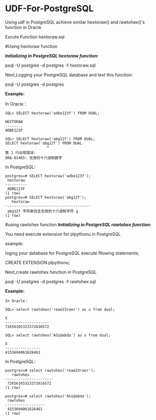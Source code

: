 # UDF-For-PostgreSQL
Using udf in PostgreSQL achieve similar hextoraw() and rawtohex()'s function in Oracle

Excute Function hextoraw.sql 

#Using hextoraw function

***Initializing in PostgreSQL hextoraw function:***

psql -U postgres -d postgres -f hextoraw.sql


Next,Logging your PostgreSQL database and test this function:


psql -U postgres -d postgres


**Example:**

In Oracle：

    SQL> SELECT hextoraw('adbe123f') FROM DUAL;
    
    HEXTORAW
    --------
    ADBE123F
    
    SQL> SELECT hextoraw('abg12f') FROM DUAL;
    SELECT hextoraw('abg12f') FROM DUAL
                       *
    第 1 行出现错误:
    ORA-01465: 无效的十六进制数字


In PostgreSQL:

    postgres=# SELECT hextoraw('adbe123f');
     hextoraw 
    ----------
     ADBE123F
    (1 row)
    postgres=# SELECT hextoraw('abg12f');
       hextoraw
    ---------------------------------------
     abg12f 字符串包含无效的十六进制字符 g
    (1 row)



#using rawtohex function
***Initializing in PostgreSQL rawtohex function:***

You need execute extension for plpythonu in PostgreSQL

example:

loging your database for PostgreSQL execute fllowing statements;

CREATE EXTENSION plpythonu;

Next,create rawtohex function in PostgreSQL

psql -U postgres -d postgres -f rawtohex.sql 

**Example:**

    In Oracle：
    
    SQL> select rawtohex('reae23raer') as x from dual;
    
    X
    --------------------
    72656165323372616572
    
    SQL> select rawtohex('ASi@abda') as x from dual;
    
    X
    ----------------
    4153694061626461


In PostgreSQL:

    postgres=# select rawtohex('reae23raer');
       rawtohex   
    ----------------------
     72656165323372616572
    (1 row)
    
    postgres=# select rawtohex('ASi@abda');
     rawtohex 
    ------------------
     4153694061626461
    (1 row)

